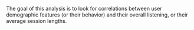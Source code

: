 The goal of this analysis is to look for correlations between user demographic features (or their behavior) and their overall listening, or their average session lengths. 
